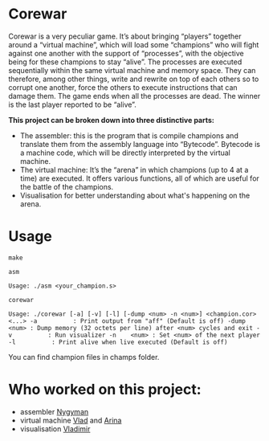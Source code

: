 # Corewar

Corewar is a very peculiar game. It’s about bringing “players” together around a “virtual machine”, which will load some “champions” who will fight against one another with the support of “processes”, with the objective being for these champions to stay “alive”.
The processes are executed sequentially within the same virtual machine and memory space. They can therefore, among other things, write and rewrite on top of each others so to corrupt one another, force the others to execute instructions that can damage them.
The game ends when all the processes are dead. The winner is the last player reported to be “alive”.

**This project can be broken down into three distinctive parts:**

- The assembler: this is the program that is compile champions and translate them from the assembly language into “Bytecode”. Bytecode is a machine code, which will be directly interpreted by the virtual machine.
- The virtual machine: It’s the “arena” in which champions (up to 4 at a time) are executed. It offers various functions, all of which are useful for the battle of the champions.
- Visualisation for better understanding about what's happening on the arena.

# Usage

`make`

`asm`

`Usage: ./asm <your_champion.s>`

`corewar`

`Usage: ./corewar [-a] [-v] [-l] [-dump <num> -n <num>] <champion.cor> <...>
-a          : Print output from "aff" (Default is off)
-dump <num> : Dump memory (32 octets per line) after <num> cycles and exit
-v          : Run visualizer
-n    <num> : Set <num> of the next player
-l          : Print alive when live executed (Default is off)`

You can find champion files in champs folder.

# Who worked on this project:

- assembler [Nygyman](https://github.com/nygymankussainov/)
- virtual machine [Vlad](https://github.com/Sddoo/) and [Arina](https://github.com/egiant)
- visualisation [Vladimir](https://github.com/vlaarx)
